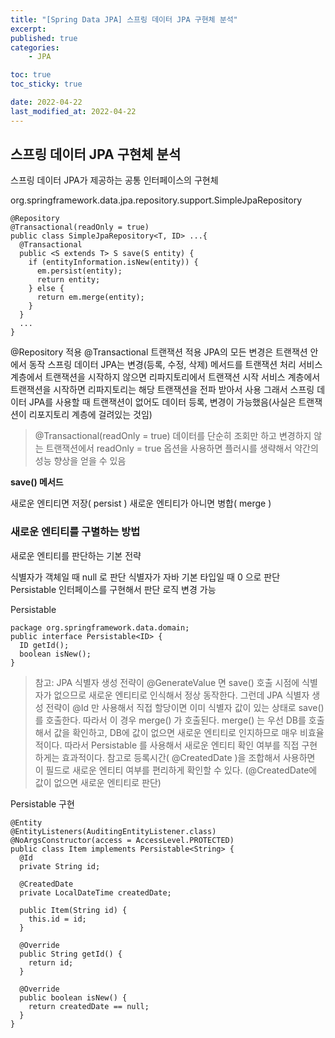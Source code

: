 ```yaml
---
title: "[Spring Data JPA] 스프링 데이터 JPA 구현체 분석"
excerpt:
published: true
categories:
    - JPA

toc: true
toc_sticky: true

date: 2022-04-22
last_modified_at: 2022-04-22
---
```


## 스프링 데이터 JPA 구현체 분석

스프링 데이터 JPA가 제공하는 공통 인터페이스의 구현체

org.springframework.data.jpa.repository.support.SimpleJpaRepository

```
@Repository
@Transactional(readOnly = true)
public class SimpleJpaRepository<T, ID> ...{
  @Transactional
  public <S extends T> S save(S entity) {
    if (entityInformation.isNew(entity)) {
      em.persist(entity);
      return entity;
    } else {
      return em.merge(entity);
    }
  }
  ...
}
```

@Repository 적용
@Transactional 트랜잭션 적용
JPA의 모든 변경은 트랜잭션 안에서 동작
스프링 데이터 JPA는 변경(등록, 수정, 삭제) 메서드를 트랜잭션 처리
서비스 계층에서 트랜잭션을 시작하지 않으면 리파지토리에서 트랜잭션 시작
서비스 계층에서 트랜잭션을 시작하면 리파지토리는 해당 트랜잭션을 전파 받아서 사용
그래서 스프링 데이터 JPA를 사용할 때 트랜잭션이 없어도 데이터 등록, 변경이 가능했음(사실은
트랜잭션이 리포지토리 계층에 걸려있는 것임)

> @Transactional(readOnly = true)
> 데이터를 단순히 조회만 하고 변경하지 않는 트랜잭션에서 readOnly = true 옵션을 사용하면 플러시를 생략해서 약간의 성능 향상을 얻을 수 있음

**save() 메서드**

새로운 엔티티면 저장( persist )
새로운 엔티티가 아니면 병합( merge )

### 새로운 엔티티를 구별하는 방법

새로운 엔티티를 판단하는 기본 전략

식별자가 객체일 때 null 로 판단
식별자가 자바 기본 타입일 때 0 으로 판단
Persistable 인터페이스를 구현해서 판단 로직 변경 가능

Persistable

```
package org.springframework.data.domain;
public interface Persistable<ID> {
  ID getId();
  boolean isNew();
}
```

> 참고: JPA 식별자 생성 전략이 @GenerateValue 면 save() 호출 시점에 식별자가 없으므로 새로운
> 엔티티로 인식해서 정상 동작한다. 그런데 JPA 식별자 생성 전략이 @Id 만 사용해서 직접 할당이면 이미
> 식별자 값이 있는 상태로 save() 를 호출한다. 따라서 이 경우 merge() 가 호출된다. merge() 는 우선
> DB를 호출해서 값을 확인하고, DB에 값이 없으면 새로운 엔티티로 인지하므로 매우 비효율 적이다. 따라서
> Persistable 를 사용해서 새로운 엔티티 확인 여부를 직접 구현하게는 효과적이다.
> 참고로 등록시간( @CreatedDate )을 조합해서 사용하면 이 필드로 새로운 엔티티 여부를 편리하게 확인할 수 있다. (@CreatedDate에 값이 없으면 새로운 엔티티로 판단)

Persistable 구현

```
@Entity
@EntityListeners(AuditingEntityListener.class)
@NoArgsConstructor(access = AccessLevel.PROTECTED)
public class Item implements Persistable<String> {
  @Id
  private String id;

  @CreatedDate
  private LocalDateTime createdDate;

  public Item(String id) {
    this.id = id;
  }

  @Override
  public String getId() {
    return id;
  }

  @Override
  public boolean isNew() {
    return createdDate == null;
  }
}
```

<script src="https://utteranc.es/client.js"
        repo="chojs23/comments"
        issue-term="pathname"
        theme="github-light"
        crossorigin="anonymous"
        async>
</script>
